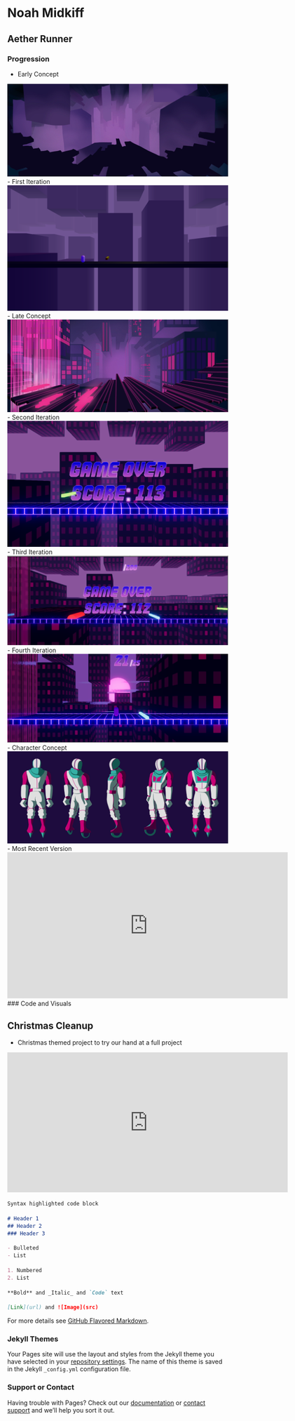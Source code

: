 # Noah Midkiff

## Aether Runner
### Progression
- Early Concept
<img src="early%20concept.jpg" alt="early concept">
- First Iteration
<img src="first%20iteration.png" alt="first iteration">
- Late Concept
<img src="late%20concept.jpg" alt="late concept">
- Second Iteration
<img src="second%20iteration.png" alt="second iteration">
- Third Iteration
<img src="third%20iteration.png" alt="third iteration">
- Fourth Iteration
<img src="fourth%20iteration.png" alt="fourth iteration">
- Character Concept
<img src="character%20concept.jpg" alt="character concept">
- Most Recent Version
<iframe src="https://player.vimeo.com/video/432514737" width="640" height="333" frameborder="0" allow="autoplay; fullscreen" allowfullscreen></iframe>
### Code and Visuals


## Christmas Cleanup
- Christmas themed project to try our hand at a full project
<iframe src="https://player.vimeo.com/video/432510783" width="640" height="319" frameborder="0" allow="autoplay; fullscreen" allowfullscreen></iframe>


```markdown
Syntax highlighted code block

# Header 1
## Header 2
### Header 3

- Bulleted
- List

1. Numbered
2. List

**Bold** and _Italic_ and `Code` text

[Link](url) and ![Image](src)
```

For more details see [GitHub Flavored Markdown](https://guides.github.com/features/mastering-markdown/).

### Jekyll Themes

Your Pages site will use the layout and styles from the Jekyll theme you have selected in your [repository settings](https://github.com/NMidkiff/NMidkiff.github.io/settings). The name of this theme is saved in the Jekyll `_config.yml` configuration file.

### Support or Contact

Having trouble with Pages? Check out our [documentation](https://help.github.com/categories/github-pages-basics/) or [contact support](https://github.com/contact) and we’ll help you sort it out.
